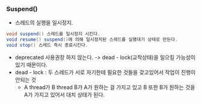 
### Suspend()

-  스레드의 실행을 일시정지.

```java
void suspend() 스레드를 일시정지 시킨다.
void resume() suspend()에 의해 일시정지된 스레드를 실행대기 상태로 만든다.
void stop() 스레드 즉시 종료시킨다.
```

- deprecated 사용권장 하지 않는다. -> dead - lock(교착상태)을 일으킬 가능성이 있기 때문이다.
- dead - lock : 두 스레드가 서로 자기한테 필요한 것들을 갖고있어서 작업이 진행이 안되는 것
	- A thread가 B thread B가 A가 원하는 걸 가지고 있고 B 또한 B가 원하는 것을 A가 가지고 있어서 대치 상태가 된다.